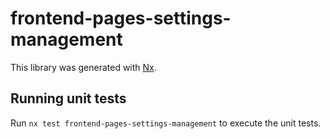 # frontend-pages-settings-management

This library was generated with [Nx](https://nx.dev).

## Running unit tests

Run `nx test frontend-pages-settings-management` to execute the unit tests.
